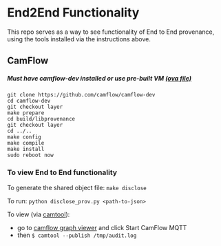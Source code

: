 # End2End Functionality

This repo serves as a way to see functionality of End to End provenance, using the tools installed via the instructions above.

## CamFlow 

##### Must have camflow-dev installed or use pre-built VM [(ova file)](https://www.dropbox.com/s/a918m7lthirnghn/Fedora_end2end.ova?dl=0)
```
git clone https://github.com/camflow/camflow-dev
cd camflow-dev
git checkout layer
make prepare
cd build/libprovenance
git checkout layer
cd ../..
make config
make compile
make install
sudo reboot now
```

### To view End to End functionality
To generate the shared object file: ```make disclose ```

To run: ```python disclose_prov.py <path-to-json>```

To view (via [camtool](https://github.com/CamFlow/camtool/)):

* go to [camflow graph viewer](http://camflow.org/demo) and click Start CamFlow MQTT
* then ```$ camtool --publish /tmp/audit.log```
